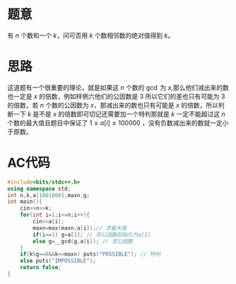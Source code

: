 # 题意
有 $n$ 个数和一个 $k$，问可否用 $k$ 个数相邻数的绝对值得到 $k$。

# 思路
这道题有一个很重要的理论，就是如果这 $n$ 个数的 $\gcd$ 为 $x$,那么他们减出来的数也一定是 $x$ 的倍数，例如样例六他们的公因数是 $3$ 所以它们的差也只有可能为 $3$ 的倍数，若 $n$ 个数的公因数为 $x$，那减出来的数也只有可能是 $x$ 的倍数，所以判断一下 $k$ 是不是 $x$ 的倍数即可切记还需要加一个特判那就是 $k$ 一定不能超过这 $n$ 个数的最大值且题目中保证了 $1\leq a[i]\leq100000$ ，没有负数减出来的数就一定小于原数。
# AC代码
```cpp
#include<bits/stdc++.h>
using namespace std;
int n,k,a[1001000],maxn,g;
int main(){
	cin>>n>>k;
	for(int i=1;i<=n;i++){
		cin>>a[i];
		maxn=max(maxn,a[i]);// 求最大值 
		if(i==1) g=a[1]; // 将公因数初始化为a[1] 
		else g=__gcd(g,a[i]); // 求公因数 
	}
	if(k%g==0&&k<=maxn) puts("POSSIBLE"); // 特判 
	else puts("IMPOSSIBLE");
	return false;
}

```
